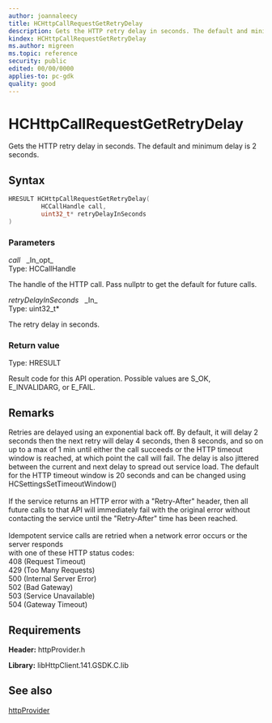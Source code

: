 ```yaml
---
author: joannaleecy
title: HCHttpCallRequestGetRetryDelay
description: Gets the HTTP retry delay in seconds. The default and minimum delay is 2 seconds.
kindex: HCHttpCallRequestGetRetryDelay
ms.author: migreen
ms.topic: reference
security: public
edited: 00/00/0000
applies-to: pc-gdk
quality: good
---
```


# HCHttpCallRequestGetRetryDelay  

Gets the HTTP retry delay in seconds. The default and minimum delay is 2 seconds.  

## Syntax  
  
```cpp
HRESULT HCHttpCallRequestGetRetryDelay(  
         HCCallHandle call,  
         uint32_t* retryDelayInSeconds  
)  
```  
  
### Parameters  
  
*call* &nbsp;&nbsp;\_In\_opt\_  
Type: HCCallHandle  
  
The handle of the HTTP call. Pass nullptr to get the default for future calls.  
  
*retryDelayInSeconds* &nbsp;&nbsp;\_In\_  
Type: uint32_t*  
  
The retry delay in seconds.  
  
  
### Return value  
Type: HRESULT
  
Result code for this API operation. Possible values are S_OK, E_INVALIDARG, or E_FAIL.
  
## Remarks  
  
Retries are delayed using an exponential back off. By default, it will delay 2 seconds then the next retry will delay 4 seconds, then 8 seconds, and so on up to a max of 1 min until either the call succeeds or the HTTP timeout window is reached, at which point the call will fail. The delay is also jittered between the current and next delay to spread out service load. The default for the HTTP timeout window is 20 seconds and can be changed using HCSettingsSetTimeoutWindow()<br /><br /> If the service returns an HTTP error with a "Retry-After" header, then all future calls to that API will immediately fail with the original error without contacting the service until the "Retry-After" time has been reached.<br /><br /> Idempotent service calls are retried when a network error occurs or the server responds <br /> with one of these HTTP status codes:<br /> 408 (Request Timeout)<br /> 429 (Too Many Requests)<br /> 500 (Internal Server Error)<br /> 502 (Bad Gateway)<br /> 503 (Service Unavailable)<br /> 504 (Gateway Timeout)<br />
  
## Requirements  
  
**Header:** httpProvider.h
  
**Library:** libHttpClient.141.GSDK.C.lib
  
## See also  
[httpProvider](../httpprovider_members.md)  
  
  